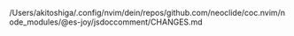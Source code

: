 /Users/akitoshiga/.config/nvim/dein/repos/github.com/neoclide/coc.nvim/node_modules/@es-joy/jsdoccomment/CHANGES.md